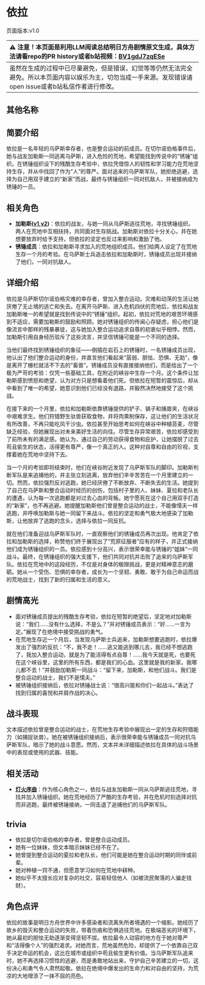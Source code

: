 # 依拉
页面版本:v1.0
 

| :warning: 注意！本页面是利用LLM阅读总结明日方舟剧情原文生成，具体方法请看repo的PR history或者b站视频：[BV1gdJ7zqESe](https://www.bilibili.com/video/BV1gdJ7zqESe/)         |
|:----------------------------|
| 虽然在生成的过程中已尽量避免，但是错误，幻觉等等仍然无法完全避免。所以本页面内容以娱乐为主，切勿当成一手来源。发现错误请open issue或者b站私信作者进行修改。|



## 其他名称

## 简要介绍
依拉是一名年轻的乌萨斯幸存者，也是整合运动的前成员。在切尔诺伯格事件后，她与战友加勒斯一同逃离乌萨斯，进入危险的荒地，希望能找到传说中的“锈锤”组织。在锈锤组织设下的残酷生存考验中，依拉凭借惊人的韧性和学习能力在荒地坚持生存，并从中找回了作为“人”的尊严。面对追来的乌萨斯军队，她拒绝逃避，选择为自己用双手建立的“新家”而战，最终与锈锤组织一同对抗敌人，并被接纳成为锈锤的一员。
## 相关角色
-   **加勒斯([v1](extended_char_jia_lei_si.md),[v2](../char_v3/extended_char_jia_lei_si.md))**：依拉的战友，与她一同从乌萨斯逃往荒地，寻找锈锤组织。两人在荒地中互相扶持，共同面对生存挑战。加勒斯对依拉十分关心，并在她想要放弃时给予支持，但依拉的坚定也反过来影响和激励了他。
-   **锈锤成员**：依拉和加勒斯寻求加入的荒地组织成员。他们给两人设定了在荒地生存一个月的考验。在乌萨斯士兵追击依拉和加勒斯时，锈锤成员出现并接纳了他们，一同对抗敌人。
## 详细介绍
依拉是乌萨斯切尔诺伯格灾难的幸存者，曾加入整合运动。灾难和动荡的生活让她厌倦了无止境的逃亡和失去。在离开乌萨斯、进入危机四伏的荒地后，依拉和战友加勒斯唯一的希望就是找到传说中的“锈锤”组织。起初，依拉对荒地的艰苦环境感到不适应，需要加勒斯的鼓励和照顾。她对锈锤组织的传闻心存疑虑，担心他们是像流言中那样的残暴暴徒，这与她加入整合运动追求自尊的初衷似乎相悖。然而，加勒斯引用自身经历驳斥了这些流言，并坚信锈锤可能是一个不同的选择。

当他们最终找到锈锤组织的象征——倒插在岩石上的锈锤时，一名锈锤成员出现，他认出了他们整合运动的身份，并直言他们看起来“孱弱、胆怯、恐惧、无助”，像是离开了栅栏就活不下去的“畜兽”。锈锤成员没有直接接纳他们，而是给出了一个极为严苛的考验：仅凭一些基础工具，在附近的峡谷中生存一个月。这个条件让加勒斯感到愤怒和绝望，认为对方只是想看着他们死。但依拉在短暂的震惊后，却从中看到了唯一的希望，她意识到他们已经没有退路，并毅然决然地接受了这个挑战。

在接下来的一个月里，依拉和加勒斯依靠锈锤提供的铲子、镐子和捕兽夹，在峡谷中艰难求生。他们狩猎野生驮兽获取食物，并将肉熏制保存，这让他们的生活状况有所改善，不再只能吃风干沙虫。依拉甚至开始思考如何在峡谷中种植苔麦，尽管缺乏经验，但她展现出对未来美好生活的向往。尽管生存异常艰苦，依拉却感受到了前所未有的满足感。她认为，通过自己的劳动获得食物和庇护，让她摆脱了过去苟且偷生的状态，活得更有尊严，像一个真正的人。这种对自尊和自由的珍视，支撑着她在荒地中坚持下去。

当一个月的考验即将结束时，他们在峡谷附近发现了乌萨斯军队的脚印。加勒斯判断军队是来追捕他的，并主张立刻逃离，放弃他们辛辛苦苦在一个月里建立的一切。然而，依拉强烈反对逃跑，她已经厌倦了不断放弃、不断失去的生活。她提到了自己在乌萨斯和整合运动时经历的创伤，包括村子里的人、妹妹、夏拉和老队长的遭遇，认为每一次逃跑都是对过去心血的背叛。她宁愿死在这个自己用双手打造的“新家”，也不再逃避。她提醒加勒斯他们曾是整合运动的战士，不能像懦夫一样逃跑，并呼唤加勒斯与她一同留下来战斗。依拉的坚定和勇气极大地感染了加勒斯，让他放弃了逃跑的念头，选择与依拉一同反抗。

就在他们准备迎战乌萨斯军队时，一直观察他们的锈锤成员再次出现。他肯定了依拉和加勒斯的选择，称赞他们终于展现出了“荒原征服者”应有的样子，并正式接纳他们成为锈锤组织的一员。依拉感到十分高兴，表示很荣幸能与锈锤的“姐妹”一同战斗。最终，在锈锤组织的强大支援下，他们共同对抗并击败了追来的乌萨斯军队。依拉在荒地中的这段经历，不仅是对身体的极限挑战，更是对精神意志的磨砺。她从一个受伤、恐惧的幸存者，成长为一个坚韧、勇敢、敢于为自己命运而战的荒地战士，找到了新的归属和生活的意义。
## 剧情高光
*   面对锈锤成员提出的残酷生存考验，依拉在短暂的绝望后，坚定地对加勒斯说：“我们......没有什么选择，不是么？”并对锈锤成员表示：“好......一言为定。”展现了在绝境中接受挑战的勇气。
*   在荒地生存近一个月后，当发现乌萨斯士兵追来，加勒斯想要逃跑时，依拉爆发出了强烈的反抗：“不，我不走！......逃又能逃到哪儿去，我已经不想逃跑了，我加入整合运动，就是为了能活得有点自尊！......我今天就是死，也要死在这个峡谷里，这里的所有东西，都是我们的心血。这里就是我的新家。我哪儿都不去！”并鼓励加勒斯一同战斗：“留下来，加勒斯，和他们战斗。我们是整合运动的战士，我们不是懦夫。”
*   被锈锤组织接纳后，依拉对锈锤战士说：“很高兴能和你们一起战斗。”表达了找到归属的喜悦和并肩作战的决心。
## 战斗表现
文本描述依拉曾是整合运动的战士，在荒地生存考验中展现出一定的生存和狩猎能力（如捕捉驮兽）。她在被锈锤组织接纳后，表示很荣幸能与锈锤成员一同对抗乌萨斯军队，暗示了她的战斗意愿。然而，文本并未详细描述依拉在具体的战斗场景中的表现或使用的武器、技能。
## 相关活动
-   **[灯火序曲](../stories/act7mini.md)**：作为核心角色之一，依拉与战友加勒斯一同从乌萨斯逃往荒地，寻找并加入锈锤组织。她在荒地经历了严酷的生存考验，并在危机时刻选择对抗而非逃跑，最终被锈锤接纳，一同击退了追捕他们的乌萨斯军队。
## trivia
*   依拉是切尔诺伯格的幸存者，曾是整合运动成员。
*   她有一位妹妹，但文本暗示妹妹已经不在了。
*   她曾提到整合运动的夏拉和老队长，他们可能是她在整合运动时期的同伴或前辈。
*   她对种植一窍不通，但愿意学习如何在荒地中耕种。
*   她似乎不太擅长应对复杂的社交，容易轻信他人（如被流民聚落的人骗走钱财）。
## 角色点评
依拉的故事是明日方舟世界中许多感染者和流离失所者境遇的一个缩影。她经历了故乡的毁灭和整合运动的失败，带着伤痕和恐惧逃往荒地。在极端恶劣的环境下，她从最初的胆怯无助逐渐变得坚韧不拔。依拉最令人动容的地方在于她对尊严和“活得像个人”的强烈渴求。对她而言，荒地虽然危险，却提供了一个依靠自己双手决定命运的机会，这比在城市或组织中苟且偷生更有价值。当乌萨斯军队追来时，她不再选择习惯性的逃避，而是勇敢地站出来，守护自己辛苦建立的一切，这份决心和勇气令人肃然起敬。依拉在绝境中爆发出的生命力和对自由的坚持，为荒凉的大地增添了一抹不屈的亮色。